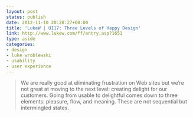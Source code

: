 ```yaml
---
layout: post
status: publish
date: 2012-11-10 20:28:27+00:00
title: 'LukeW | UI17: Three Levels of Happy Design'
link: http://www.lukew.com/ff/entry.asp?1651
type: aside
categories:
- design
- luke wroblewski
- usability
- user experience
---
```


> We are really good at eliminating frustration on Web sites but we’re not great at moving to the next level: creating delight for our customers. Going from usable to delightful comes down to three elements: pleasure, flow, and meaning. These are not sequential but intermingled states.



